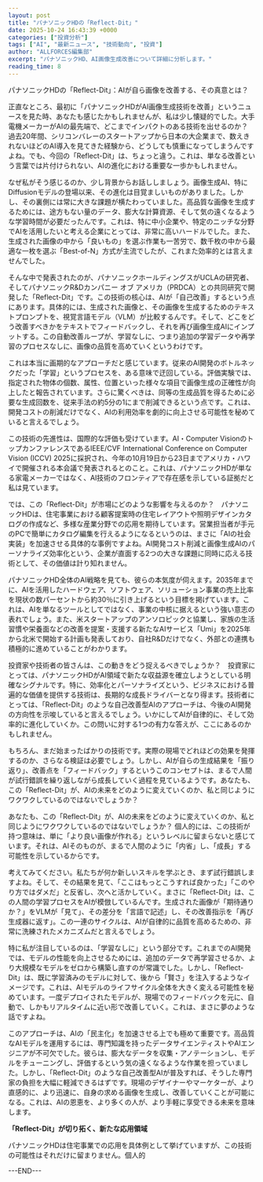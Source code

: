 ```yaml
---
layout: post
title: "パナソニックHDの「Reflect-Dit」"
date: 2025-10-24 16:43:39 +0000
categories: ["投資分析"]
tags: ["AI", "最新ニュース", "技術動向", "投資"]
author: "ALLFORCES編集部"
excerpt: "パナソニックHD、AI画像生成改善について詳細に分析します。"
reading_time: 8
---
```


パナソニックHDの「Reflect-Dit」：AIが自ら画像を改善する、その真意とは？

正直なところ、最初に「パナソニックHDがAI画像生成技術を改善」というニュースを見た時、あなたも感じたかもしれませんが、私は少し懐疑的でした。大手電機メーカーがAIの最先端で、どこまでインパクトのある技術を出せるのか？　過去20年間、シリコンバレーのスタートアップから日本の大企業まで、数えきれないほどのAI導入を見てきた経験から、どうしても慎重になってしまうんですよね。でも、今回の「Reflect-Dit」は、ちょっと違う。これは、単なる改善という言葉では片付けられない、AIの進化における重要な一歩かもしれません。

なぜ私がそう感じるのか、少し背景からお話ししましょう。画像生成AI、特にDiffusionモデルの登場以来、その進化は目覚ましいものがありました。しかし、その裏側には常に大きな課題が横たわっていました。高品質な画像を生成するためには、途方もない量のデータ、膨大な計算資源、そして気の遠くなるような学習時間が必要だったんです。これは、特に中小企業や、特定のニッチな分野でAIを活用したいと考える企業にとっては、非常に高いハードルでした。また、生成された画像の中から「良いもの」を選ぶ作業も一苦労で、数千枚の中から最適な一枚を選ぶ「Best-of-N」方式が主流でしたが、これまた効率的とは言えませんでした。

そんな中で発表されたのが、パナソニックホールディングスがUCLAの研究者、そしてパナソニックR&Dカンパニー オブ アメリカ（PRDCA）との共同研究で開発した「Reflect-Dit」です。この技術の核心は、AIが「自己改善」するという点にあります。具体的には、生成された画像と、その画像を生成するためのテキストプロンプトを、視覚言語モデル（VLM）が比較するんです。そして、どこをどう改善すべきかをテキストでフィードバックし、それを再び画像生成AIにインプットする。この自動改善ループが、学習なしに、つまり追加の学習データや再学習のプロセスなしに、画像の品質を高めていくというわけです。

これは本当に画期的なアプローチだと感じています。従来のAI開発のボトルネックだった「学習」というプロセスを、ある意味で迂回している。評価実験では、指定された物体の個数、属性、位置といった様々な項目で画像生成の正確性が向上したと報告されています。さらに驚くべきは、同等の生成品質を得るために必要な生成回数を、従来手法の約5分の1にまで削減できるという点です。これは、開発コストの削減だけでなく、AIの利用効率を劇的に向上させる可能性を秘めていると言えるでしょう。

この技術の先進性は、国際的な評価も受けています。AI・Computer VisionのトップカンファレンスであるIEEE/CVF International Conference on Computer Vision (ICCV) 2025に採択され、今年の10月19日から23日までアメリカ・ハワイで開催される本会議で発表されるとのこと。これは、パナソニックHDが単なる家電メーカーではなく、AI技術のフロンティアで存在感を示している証拠だと私は見ています。

では、この「Reflect-Dit」が市場にどのような影響を与えるのか？　パナソニックHDは、住宅事業における顧客提案時の住宅レイアウトや照明デザインカタログの作成など、多様な産業分野での応用を期待しています。営業担当者が手元のPCで簡単にカタログ編集を行えるようになるというのは、まさに「AIの社会実装」を加速させる具体的な事例ですよね。AI開発コスト削減と画像生成AIのパーソナライズ効率化という、企業が直面する2つの大きな課題に同時に応える技術として、その価値は計り知れません。

パナソニックHD全体のAI戦略を見ても、彼らの本気度が伺えます。2035年までに、AIを活用したハードウェア、ソフトウェア、ソリューション事業の売上比率を現状の数パーセントから約30％に引き上げるという目標を掲げています。これは、AIを単なるツールとしてではなく、事業の中核に据えるという強い意志の表れでしょう。また、米スタートアップのアンソロピックと協業し、家族の生活習慣や栄養面などの改善を提案・支援する新たなAIサービス「Umi」を2025年から北米で開始する計画も発表しており、自社R&Dだけでなく、外部との連携も積極的に進めていることがわかります。

投資家や技術者の皆さんは、この動きをどう捉えるべきでしょうか？　投資家にとっては、パナソニックHDがAI領域で新たな収益源を確立しようとしている明確なシグナルです。特に、効率化とパーソナライズという、ビジネスにおける普遍的な価値を提供する技術は、長期的な成長ドライバーとなり得ます。技術者にとっては、「Reflect-Dit」のような自己改善型AIのアプローチは、今後のAI開発の方向性を示唆していると言えるでしょう。いかにしてAIが自律的に、そして効率的に進化していくか。この問いに対する1つの有力な答えが、ここにあるのかもしれません。

もちろん、まだ始まったばかりの技術です。実際の現場でどれほどの効果を発揮するのか、さらなる検証は必要でしょう。しかし、AIが自らの生成結果を「振り返り」、改善点を「フィードバック」するというこのコンセプトは、まるで人間が試行錯誤を繰り返しながら成長していく過程を見ているようです。あなたも、この「Reflect-Dit」が、AIの未来をどのように変えていくのか、私と同じようにワクワクしているのではないでしょうか？

あなたも、この「Reflect-Dit」が、AIの未来をどのように変えていくのか、私と同じようにワクワクしているのではないでしょうか？ 個人的には、この技術が持つ意味は、単に「より良い画像が作れる」というレベルに留まらないと感じています。それは、AIそのものが、まるで人間のように「内省」し、「成長」する可能性を示しているからです。

考えてみてください。私たちが何か新しいスキルを学ぶとき、まず試行錯誤しますよね。そして、その結果を見て、「ここはもっとこうすれば良かった」「このやり方ではダメだ」と反省し、次へと活かしていく。まさに「Reflect-Dit」は、この人間の学習プロセスをAIが模倣しているんです。生成された画像が「期待通りか？」をVLMが「見て」、その差分を「言語で記述」し、その改善指示を「再び生成器に返す」。この一連のサイクルは、AIが自律的に品質を高めるための、非常に洗練されたメカニズムだと言えるでしょう。

特に私が注目しているのは、「学習なしに」という部分です。これまでのAI開発では、モデルの性能を向上させるためには、追加のデータで再学習させるか、より大規模なモデルをゼロから構築し直すのが常識でした。しかし、「Reflect-Dit」は、既に学習済みのモデルに対して、後から「賢さ」を注入するようなイメージです。これは、AIモデルのライフサイクル全体を大きく変える可能性を秘めています。一度デプロイされたモデルが、現場でのフィードバックを元に、自動で、しかもリアルタイムに近い形で改善していく。これは、まさに夢のような話ですよね。

このアプローチは、AIの「民主化」を加速させる上でも極めて重要です。高品質なAIモデルを運用するには、専門知識を持ったデータサイエンティストやAIエンジニアが不可欠でした。彼らは、膨大なデータを収集・アノテーションし、モデルをチューニングし、評価するという気の遠くなるような作業を担っていました。しかし、「Reflect-Dit」のような自己改善型AIが普及すれば、そうした専門家の負担を大幅に軽減できるはずです。現場のデザイナーやマーケターが、より直感的に、より迅速に、自身の求める画像を生成し、改善していくことが可能になる。これは、AIの恩恵を、より多くの人が、より手軽に享受できる未来を意味します。

**「Reflect-Dit」が切り拓く、新たな応用領域**

パナソニックHDは住宅事業での応用を具体例として挙げていますが、この技術の可能性はそれだけに留まりません。個人的

---END---